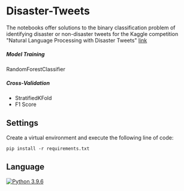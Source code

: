 # Disaster-Tweets

The notebooks offer solutions to the binary classification problem of identifying disaster or non-disaster tweets for the Kaggle competition "Natural Language Processing with Disaster Tweets"
[link](https://www.kaggle.com/competitions/nlp-getting-started)

##### Model Training

RandomForestClassifier

##### Cross-Validation

* StratifiedKFold
* F1 Score

## Settings
Create a virtual environment and execute the following line of code:

``` pip install -r requirements.txt ```

## Language
[![Python 3.9.6](https://img.shields.io/badge/python-3.9.6-blue.svg)](https://www.python.org/downloads/release/python-360/)
